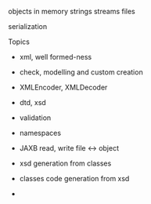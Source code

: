 
objects in memory
strings
streams
files


serialization


Topics

- xml, well formed-ness
- check, modelling and custom creation 
- XMLEncoder, XMLDecoder

- dtd, xsd
- validation
- namespaces

- JAXB read, write  file <-> object
- xsd generation from classes
- classes code generation from xsd

- 
